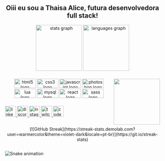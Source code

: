 <h2 align="center">Oiii eu sou a Thaisa Alice, futura desenvolvedora full stack!</h2>


<div align="center">
  <img src="https://github-readme-stats.vercel.app/api?hide_title=false&hide_rank=false&show_icons=true&include_all_commits=true&count_private=true&disable_animations=false&theme=dracula&locale=pt-br&hide_border=true&username=warmercolor" height="150" alt="stats graph"  />
  <img src="https://github-readme-stats.vercel.app/api/top-langs?locale=pt-br&hide_title=false&layout=compact&card_width=320&langs_count=5&theme=dracula&hide_border=true&username=warmercolor" height="150" alt="languages graph"  />
</div>

###

<img align="right" height="150" src="https://img.freepik.com/vetores-gratis/ilustracao-colorida-de-garota-com-cabelo-azul-em-fundo-rosa-com-brilhos_383380-86.jpg?w=2000"  />

###

<div align="center">
  <img src="https://cdn.jsdelivr.net/gh/devicons/devicon/icons/html5/html5-original.svg" height="30" width="70" alt="html5 logo"  />
  <img src="https://cdn.jsdelivr.net/gh/devicons/devicon/icons/css3/css3-original.svg" height="30" width="70" alt="css3 logo"  />
  <img src="https://cdn.jsdelivr.net/gh/devicons/devicon/icons/javascript/javascript-original.svg" height="30" width="70" alt="javascript logo"  />
  <img src="https://cdn.jsdelivr.net/gh/devicons/devicon/icons/photoshop/photoshop-plain.svg" height="30" width="70" alt="photoshop logo"  />
  <img src="https://cdn.jsdelivr.net/gh/devicons/devicon/icons/lua/lua-original.svg" height="30" width="70" alt="lua logo"  />
  <img src="https://cdn.jsdelivr.net/gh/devicons/devicon/icons/mysql/mysql-original.svg" height="30" width="70" alt="mysql logo"  />
  <img src="https://cdn.jsdelivr.net/gh/devicons/devicon/icons/react/react-original.svg" height="30" width="70" alt="react logo"/>
  <img src="https://cdn.jsdelivr.net/gh/devicons/devicon/icons/sass/sass-original.svg" height="30" width="70" alt="sass logo" />
</div>

###

<div align="left">
  <a href="https://www.linkedin.com/in/thaisa-alice/" target="_blank">
    <img src="https://img.shields.io/static/v1?message=LinkedIn&logo=linkedin&label=&color=0077B5&logoColor=white&labelColor=&style=for-the-badge" height="35" alt="linkedin logo"  />
  </a>
  <a href="https://discord.gg/gWarxTEYqB" target="_blank">
    <img src="https://img.shields.io/static/v1?message=Discord&logo=discord&label=&color=7289DA&logoColor=white&labelColor=&style=for-the-badge" height="35" alt="discord logo"  />
  </a>
  <a href="https://www.instagram.com/alicebluepiercer/" target="_blank">
    <img src="https://img.shields.io/static/v1?message=Instagram&logo=instagram&label=&color=E4405F&logoColor=white&labelColor=&style=for-the-badge" height="35" alt="instagram logo"  />
  </a>
  <a href="https://www.twitch.tv/warmercolor" target="_blank">
    <img src="https://img.shields.io/static/v1?message=Twitch&logo=twitch&label=&color=9146FF&logoColor=white&labelColor=&style=for-the-badge" height="35" alt="twitch logo"  />
  </a>
  <a href="https://codepen.io/warm3rcolor" target="_blank">
    <img src="https://img.shields.io/static/v1?message=Codepen&logo=codepen&label=&color=000000&logoColor=white&labelColor=&style=for-the-badge" height="35" alt="codepen logo"  />
  </a>
</div>

##

<div align="center">
[![GitHub Streak](https://streak-stats.demolab.com?user=warmercolor&theme=violet-dark&locale=pt-br)](https://git.io/streak-stats)
</div>

##


###

![Snake animation](https://github.com/warmercolor/warmercolor/blob/output/github-contribution-grid-snake.svg)

###
